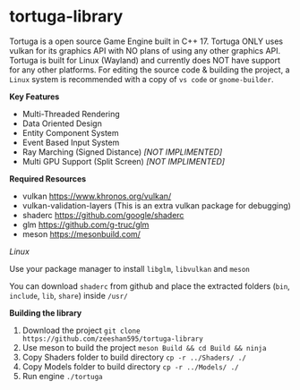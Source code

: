 # tortuga-library

Tortuga is a open source Game Engine built in C++ 17. Tortuga ONLY uses vulkan for its graphics API with NO plans of using any other graphics API. Tortuga is built for Linux (Wayland) and currently does NOT have support for any other platforms. For editing the source code & building the project, a `Linux` system is recommended with a copy of `vs code` or `gnome-builder`.

**Key Features**

* Multi-Threaded Rendering
* Data Oriented Design
* Entity Component System
* Event Based Input System
* Ray Marching (Signed Distance) _[NOT IMPLIMENTED]_
* Multi GPU Support (Split Screen) _[NOT IMPLIMENTED]_

**Required Resources**

* vulkan https://www.khronos.org/vulkan/
* vulkan-validation-layers (This is an extra vulkan package for debugging)
* shaderc https://github.com/google/shaderc
* glm https://github.com/g-truc/glm
* meson https://mesonbuild.com/

*Linux*

Use your package manager to install `libglm`, `libvulkan` and `meson`

You can download `shaderc` from github and place the extracted folders (`bin`, `include`, `lib`, `share`) inside `/usr/`

**Building the library**

1. Download the project `git clone https://github.com/zeeshan595/tortuga-library`
2. Use meson to build the project `meson Build && cd Build && ninja`
3. Copy Shaders folder to build directory `cp -r ../Shaders/ ./`
4. Copy Models folder to build directory `cp -r ../Models/ ./`
5. Run engine `./tortuga`